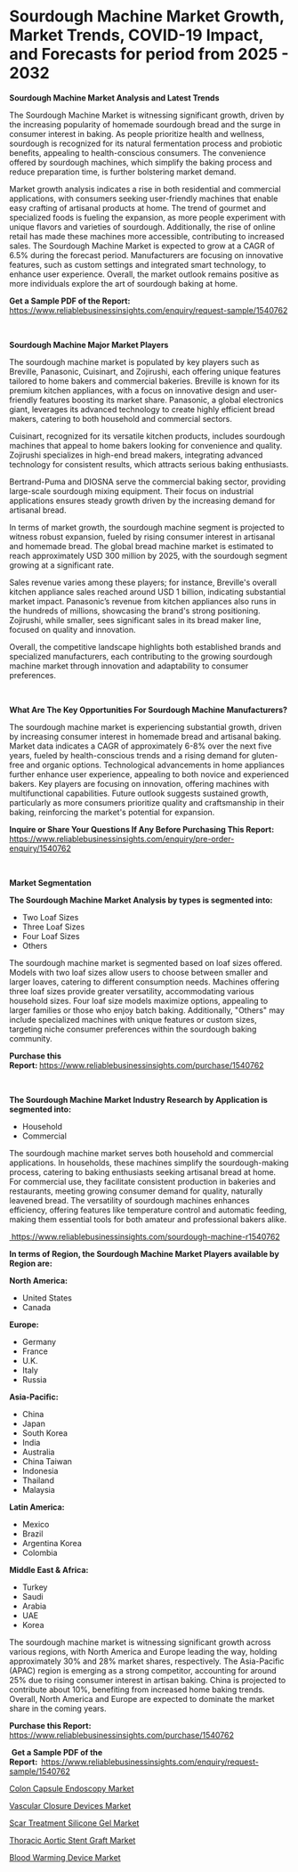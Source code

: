 <p><h1>Sourdough Machine Market Growth, Market Trends, COVID-19 Impact, and Forecasts for period from 2025 - 2032</h1></p><p><strong>Sourdough Machine Market Analysis and Latest Trends</strong></p>
<p><p>The Sourdough Machine Market is witnessing significant growth, driven by the increasing popularity of homemade sourdough bread and the surge in consumer interest in baking. As people prioritize health and wellness, sourdough is recognized for its natural fermentation process and probiotic benefits, appealing to health-conscious consumers. The convenience offered by sourdough machines, which simplify the baking process and reduce preparation time, is further bolstering market demand.</p><p>Market growth analysis indicates a rise in both residential and commercial applications, with consumers seeking user-friendly machines that enable easy crafting of artisanal products at home. The trend of gourmet and specialized foods is fueling the expansion, as more people experiment with unique flavors and varieties of sourdough. Additionally, the rise of online retail has made these machines more accessible, contributing to increased sales. The Sourdough Machine Market is expected to grow at a CAGR of 6.5% during the forecast period. Manufacturers are focusing on innovative features, such as custom settings and integrated smart technology, to enhance user experience. Overall, the market outlook remains positive as more individuals explore the art of sourdough baking at home.</p></p>
<p><strong>Get a Sample PDF of the Report:&nbsp;</strong> <a href="https://www.reliablebusinessinsights.com/enquiry/request-sample/1540762?utm_campaign=3547&utm_medium=2&utm_source=Github&utm_content=ia&utm_term=10042025&utm_id=sourdough-machine">https://www.reliablebusinessinsights.com/enquiry/request-sample/1540762</a></p>
<p>&nbsp;</p>
<p><strong>Sourdough Machine Major Market Players</strong></p>
<p><p>The sourdough machine market is populated by key players such as Breville, Panasonic, Cuisinart, and Zojirushi, each offering unique features tailored to home bakers and commercial bakeries. Breville is known for its premium kitchen appliances, with a focus on innovative design and user-friendly features boosting its market share. Panasonic, a global electronics giant, leverages its advanced technology to create highly efficient bread makers, catering to both household and commercial sectors.</p><p>Cuisinart, recognized for its versatile kitchen products, includes sourdough machines that appeal to home bakers looking for convenience and quality. Zojirushi specializes in high-end bread makers, integrating advanced technology for consistent results, which attracts serious baking enthusiasts.</p><p>Bertrand-Puma and DIOSNA serve the commercial baking sector, providing large-scale sourdough mixing equipment. Their focus on industrial applications ensures steady growth driven by the increasing demand for artisanal bread.</p><p>In terms of market growth, the sourdough machine segment is projected to witness robust expansion, fueled by rising consumer interest in artisanal and homemade bread. The global bread machine market is estimated to reach approximately USD 300 million by 2025, with the sourdough segment growing at a significant rate.</p><p>Sales revenue varies among these players; for instance, Breville's overall kitchen appliance sales reached around USD 1 billion, indicating substantial market impact. Panasonic’s revenue from kitchen appliances also runs in the hundreds of millions, showcasing the brand's strong positioning. Zojirushi, while smaller, sees significant sales in its bread maker line, focused on quality and innovation.</p><p>Overall, the competitive landscape highlights both established brands and specialized manufacturers, each contributing to the growing sourdough machine market through innovation and adaptability to consumer preferences.</p></p>
<p>&nbsp;</p>
<p><strong>What Are The Key Opportunities For Sourdough Machine Manufacturers?</strong></p>
<p><p>The sourdough machine market is experiencing substantial growth, driven by increasing consumer interest in homemade bread and artisanal baking. Market data indicates a CAGR of approximately 6-8% over the next five years, fueled by health-conscious trends and a rising demand for gluten-free and organic options. Technological advancements in home appliances further enhance user experience, appealing to both novice and experienced bakers. Key players are focusing on innovation, offering machines with multifunctional capabilities. Future outlook suggests sustained growth, particularly as more consumers prioritize quality and craftsmanship in their baking, reinforcing the market's potential for expansion.</p></p>
<p><strong>Inquire or Share Your Questions If Any Before Purchasing This Report:</strong> <a href="https://www.reliablebusinessinsights.com/enquiry/pre-order-enquiry/1540762?utm_campaign=3547&utm_medium=2&utm_source=Github&utm_content=ia&utm_term=10042025&utm_id=sourdough-machine">https://www.reliablebusinessinsights.com/enquiry/pre-order-enquiry/1540762</a></p>
<p>&nbsp;</p>
<p><strong>Market Segmentation</strong></p>
<p><strong>The Sourdough Machine Market Analysis by types is segmented into:</strong></p>
<p><ul><li>Two Loaf Sizes</li><li>Three Loaf Sizes</li><li>Four Loaf Sizes</li><li>Others</li></ul></p>
<p><p>The sourdough machine market is segmented based on loaf sizes offered. Models with two loaf sizes allow users to choose between smaller and larger loaves, catering to different consumption needs. Machines offering three loaf sizes provide greater versatility, accommodating various household sizes. Four loaf size models maximize options, appealing to larger families or those who enjoy batch baking. Additionally, "Others" may include specialized machines with unique features or custom sizes, targeting niche consumer preferences within the sourdough baking community.</p></p>
<p><strong>Purchase this Report:&nbsp;</strong><a href="https://www.reliablebusinessinsights.com/purchase/1540762?utm_campaign=3547&utm_medium=2&utm_source=Github&utm_content=ia&utm_term=10042025&utm_id=sourdough-machine">https://www.reliablebusinessinsights.com/purchase/1540762</a></p>
<p>&nbsp;</p>
<p><strong>The Sourdough Machine Market Industry Research by Application is segmented into:</strong></p>
<p><ul><li>Household</li><li>Commercial</li></ul></p>
<p><p>The sourdough machine market serves both household and commercial applications. In households, these machines simplify the sourdough-making process, catering to baking enthusiasts seeking artisanal bread at home. For commercial use, they facilitate consistent production in bakeries and restaurants, meeting growing consumer demand for quality, naturally leavened bread. The versatility of sourdough machines enhances efficiency, offering features like temperature control and automatic feeding, making them essential tools for both amateur and professional bakers alike.</p></p>
<p><a href="https://www.reliablebusinessinsights.com/sourdough-machine-r1540762?utm_campaign=3547&utm_medium=2&utm_source=Github&utm_content=ia&utm_term=10042025&utm_id=sourdough-machine">&nbsp;https://www.reliablebusinessinsights.com/sourdough-machine-r1540762</a></p>
<p><strong>In terms of Region, the Sourdough Machine Market Players available by Region are:</strong></p>
<p>
    <p> <strong> North America: </strong>
        <ul>
            <li>United States</li>
            <li>Canada</li>
        </ul>
        </p> 
    <p> <strong> Europe: </strong>
        <ul>
            <li>Germany</li>
            <li>France</li>
            <li>U.K.</li>
            <li>Italy</li>
            <li>Russia</li>
        </ul>
        </p> 
    <p> <strong> Asia-Pacific: </strong>
        <ul>
            <li>China</li>
            <li>Japan</li>
            <li>South Korea</li>
            <li>India</li>
            <li>Australia</li>
            <li>China Taiwan</li>
            <li>Indonesia</li>
            <li>Thailand</li>
            <li>Malaysia</li>
        </ul>
        </p> 
    <p> <strong> Latin America: </strong>
        <ul>
            <li>Mexico</li>
            <li>Brazil</li>
            <li>Argentina Korea</li>
            <li>Colombia</li>
        </ul>
        </p> 
    <p> <strong> Middle East & Africa: </strong>
        <ul>
            <li>Turkey</li>
            <li>Saudi</li>
            <li>Arabia</li>
            <li>UAE</li>
            <li>Korea</li>
        </ul>
    </p>
    </p>
<p><p>The sourdough machine market is witnessing significant growth across various regions, with North America and Europe leading the way, holding approximately 30% and 28% market shares, respectively. The Asia-Pacific (APAC) region is emerging as a strong competitor, accounting for around 25% due to rising consumer interest in artisan baking. China is projected to contribute about 10%, benefiting from increased home baking trends. Overall, North America and Europe are expected to dominate the market share in the coming years.</p></p>
<p><strong>Purchase this Report: </strong><a href="https://www.reliablebusinessinsights.com/purchase/1540762?utm_campaign=3547&utm_medium=2&utm_source=Github&utm_content=ia&utm_term=10042025&utm_id=sourdough-machine">https://www.reliablebusinessinsights.com/purchase/1540762</a></p>
<p>&nbsp;<strong>Get a Sample PDF of the Report:&nbsp;&nbsp;</strong><a href="https://www.reliablebusinessinsights.com/enquiry/request-sample/1540762?utm_campaign=3547&utm_medium=2&utm_source=Github&utm_content=ia&utm_term=10042025&utm_id=sourdough-machine">https://www.reliablebusinessinsights.com/enquiry/request-sample/1540762</a></p>
<p><strong></strong></p>
<p><p><a href="https://www.linkedin.com/pulse/navigating-global-colon-capsule-endoscopy-market-uecye?utm_campaign=3547&utm_medium=2&utm_source=Github&utm_content=ia&utm_term=10042025&utm_id=sourdough-machine">Colon Capsule Endoscopy Market</a></p><p><a href="https://www.linkedin.com/pulse/vascular-closure-devices-market-report-marketanalysis-vsjxf?utm_campaign=3547&utm_medium=2&utm_source=Github&utm_content=ia&utm_term=10042025&utm_id=sourdough-machine">Vascular Closure Devices Market</a></p><p><a href="https://www.linkedin.com/pulse/navigating-scar-treatment-silicone-gel-market-financial-insights-octye?utm_campaign=3547&utm_medium=2&utm_source=Github&utm_content=ia&utm_term=10042025&utm_id=sourdough-machine">Scar Treatment Silicone Gel Market</a></p><p><a href="https://www.linkedin.com/pulse/thorough-scrutiny-thoracic-aortic-stent-graft-market-size-share-rvcoe?utm_campaign=3547&utm_medium=2&utm_source=Github&utm_content=ia&utm_term=10042025&utm_id=sourdough-machine">Thoracic Aortic Stent Graft Market</a></p><p><a href="https://www.linkedin.com/pulse/market-trends-blood-warming-device-industry-size-share-projected-20qfe?utm_campaign=3547&utm_medium=2&utm_source=Github&utm_content=ia&utm_term=10042025&utm_id=sourdough-machine">Blood Warming Device Market</a></p></p>